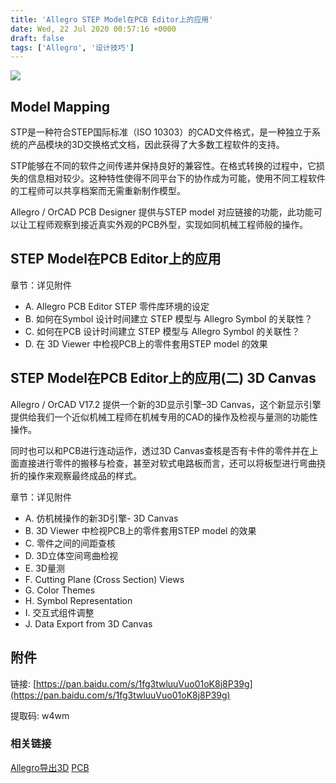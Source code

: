 ```yaml
---
title: 'Allegro STEP Model在PCB Editor上的应用'
date: Wed, 22 Jul 2020 00:57:16 +0000
draft: false
tags: ['Allegro', '设计技巧']
---
```


![](http://a1024.synology.me:222/images/blog2022/STEP%20Model%E5%9C%A8PCB%20Editor%E4%B8%8A%E7%9A%84%E5%BA%94%E7%94%A8.jpg)

Model Mapping
-------------

STP是一种符合STEP国际标准（ISO 10303）的CAD文件格式，是一种独立于系统的产品模块的3D交换格式文档，因此获得了大多数工程软件的支持。

STP能够在不同的软件之间传递并保持良好的兼容性。在格式转换的过程中，它损失的信息相对较少。这种特性使得不同平台下的协作成为可能，使用不同工程软件的工程师可以共享档案而无需重新制作模型。

Allegro / OrCAD PCB Designer 提供与STEP model 对应链接的功能，此功能可以让工程师观察到接近真实外观的PCB外型，实现如同机械工程师般的操作。

STEP Model在PCB Editor上的应用
-------------------------

章节：详见附件

*   A. Allegro PCB Editor STEP 零件库环境的设定
*   B. 如何在Symbol 设计时间建立 STEP 模型与 Allegro Symbol 的关联性？
*   C. 如何在PCB 设计时间建立 STEP 模型与 Allegro Symbol 的关联性？
*   D. 在 3D Viewer 中检视PCB上的零件套用STEP model 的效果

STEP Model在PCB Editor上的应用(二) 3D Canvas
--------------------------------------

Allegro / OrCAD V17.2 提供一个新的3D显示引擎–3D Canvas，这个新显示引擎提供给我们一个近似机械工程师在机械专用的CAD的操作及检视与量测的功能性操作。

同时也可以和PCB进行连动运作，透过3D Canvas查核是否有卡件的零件并在上面直接进行零件的搬移与检查，甚至对软式电路板而言，还可以将板型进行弯曲挠折的操作来观察最终成品的样式。

章节：详见附件

*   A. 仿机械操作的新3D引擎- 3D Canvas
*   B. 3D Viewer 中检视PCB上的零件套用STEP model 的效果
*   C. 零件之间的间距查核
*   D. 3D立体空间弯曲检视
*   E. 3D量测
*   F. Cutting Plane (Cross Section) Views
*   G. Color Themes
*   H. Symbol Representation
*   I. 交互式组件调整
*   J. Data Export from 3D Canvas

附件
--

链接: [https://pan.baidu.com/s/1fg3twluuVuo01oK8j8P39g](https://pan.baidu.com/s/1fg3twluuVuo01oK8j8P39g)

提取码: w4wm

### 相关链接

[Allegro导出3D](https://a1024.synology.me:1024/allegro%e5%af%bc%e5%87%ba3d-pcb/) [PCB](https://a1024.synology.me:1024/allegro%e5%af%bc%e5%87%ba3d-pcb/)